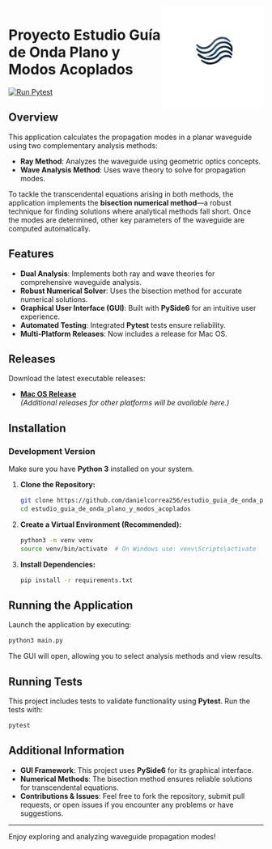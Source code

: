 <img src="logo.png" alt="Project Logo" width="200" align="right" />

# Proyecto Estudio Guía de Onda Plano y Modos Acoplados

[![Run Pytest](https://github.com/danielcorrea256/estudio_guia_de_onda_plano_y_modos_acoplados/actions/workflows/tests.yml/badge.svg)](https://github.com/danielcorrea256/estudio_guia_de_onda_plano_y_modos_acoplados/actions/workflows/tests.yml)

## Overview

This application calculates the propagation modes in a planar waveguide using two complementary analysis methods:

- **Ray Method**: Analyzes the waveguide using geometric optics concepts.
- **Wave Analysis Method**: Uses wave theory to solve for propagation modes.

To tackle the transcendental equations arising in both methods, the application implements the **bisection numerical method**—a robust technique for finding solutions where analytical methods fall short. Once the modes are determined, other key parameters of the waveguide are computed automatically.

## Features

- **Dual Analysis**: Implements both ray and wave theories for comprehensive waveguide analysis.
- **Robust Numerical Solver**: Uses the bisection method for accurate numerical solutions.
- **Graphical User Interface (GUI)**: Built with **PySide6** for an intuitive user experience.
- **Automated Testing**: Integrated **Pytest** tests ensure reliability.
- **Multi-Platform Releases**: Now includes a release for Mac OS.

## Releases

Download the latest executable releases:

- **[Mac OS Release](https://github.com/danielcorrea256/estudio_guia_de_onda_plano_y_modos_acoplados/releases/latest)**  
  *(Additional releases for other platforms will be available here.)*

## Installation

### Development Version

Make sure you have **Python 3** installed on your system.

1. **Clone the Repository:**

   ```bash
   git clone https://github.com/danielcorrea256/estudio_guia_de_onda_plano_y_modos_acoplados.git
   cd estudio_guia_de_onda_plano_y_modos_acoplados
   ```

2. **Create a Virtual Environment (Recommended):**

   ```bash
   python3 -m venv venv
   source venv/bin/activate  # On Windows use: venv\Scripts\activate
   ```

3. **Install Dependencies:**

   ```bash
   pip install -r requirements.txt
   ```

## Running the Application

Launch the application by executing:

```bash
python3 main.py
```

The GUI will open, allowing you to select analysis methods and view results.

## Running Tests

This project includes tests to validate functionality using **Pytest**. Run the tests with:

```bash
pytest
```

## Additional Information

- **GUI Framework**: This project uses **PySide6** for its graphical interface.
- **Numerical Methods**: The bisection method ensures reliable solutions for transcendental equations.
- **Contributions & Issues**: Feel free to fork the repository, submit pull requests, or open issues if you encounter any problems or have suggestions.

---

Enjoy exploring and analyzing waveguide propagation modes!

